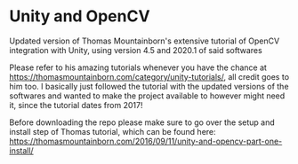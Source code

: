 # Unity and OpenCV
Updated version of Thomas Mountainborn's extensive tutorial of OpenCV integration with Unity, using version 4.5 and 2020.1 of said softwares

Please refer to his amazing tutorials whenever you have the chance at https://thomasmountainborn.com/category/unity-tutorials/, all credit goes to him too. I basically just followed the tutorial with the updated versions of the softwares and wanted to make the project available to however might need it, since the tutorial dates from 2017! 

Before downloading the repo please make sure to go over the setup and install step of Thomas tutorial, which can be found here: https://thomasmountainborn.com/2016/09/11/unity-and-opencv-part-one-install/
